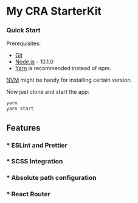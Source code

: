 # My CRA StarterKit

### Quick Start

Prerequisites:

* [Git](http://git-scm.com/book/en/v2/Getting-Started-Installing-Git)
* [Node.js](https://nodejs.org) - 10.1.0
* [Yarn](http://yarnpkg.com/) is recommended instead of npm.

[NVM](https://github.com/creationix/nvm) might be handy for installing certain version.

Now just clone and start the app:

```sh
yarn
yarn start
```


## Features

### * ESLint and Prettier
### * SCSS Integration
### * Absolute path configuration
### * React Router